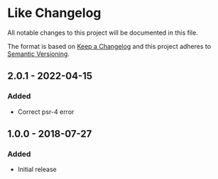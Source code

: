 # Like Changelog

All notable changes to this project will be documented in this file.

The format is based on [Keep a Changelog](http://keepachangelog.com/) and this project adheres to [Semantic Versioning](http://semver.org/).

## 2.0.1 - 2022-04-15
### Added
- Correct psr-4 error

## 1.0.0 - 2018-07-27
### Added
- Initial release

